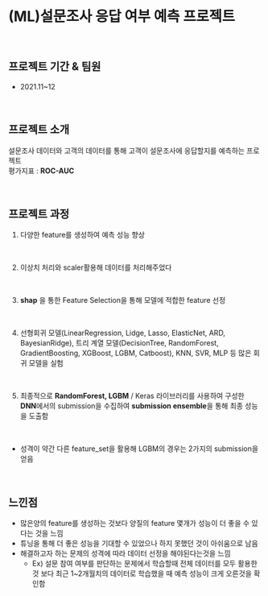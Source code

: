 # (ML)설문조사 응답 여부 예측 프로젝트

<br/>

## 프로젝트 기간 & 팀원
- 2021.11~12

<br/>

## 프로젝트 소개 
설문조사 데이터와 고객의 데이터를 통해 고객이 설문조사에 응답할지를 예측하는 프로젝트
 <br/>
 평가지표 : **ROC-AUC**
 
<br/>

## 프로젝트 과정
1. 다양한 feature를 생성하여 예측 성능 향상

<br/>

2. 이상치 처리와 scaler활용해 데이터를 처리해주었다
 
 <br/>

3. **shap** 을 통한 Feature Selection을 통해 모델에 적합한 feature 선정
 
 <br/>

4. 선형회귀 모델(LinearRegression, Lidge, Lasso, ElasticNet, ARD, BayesianRidge), 트리 계열 모델(DecisionTree, RandomForest, GradientBoosting, XGBoost, LGBM, Catboost), KNN, SVR, MLP 등 많은 회귀 모델을 실험

<br/>

5. 최종적으로 **RandomForest, LGBM** / Keras 라이브러리를 사용하여 구성한 **DNN**에서의  submission을 수집하여 **submission ensemble**을 통해 최종 성능을 도출함 
 
 <br/> 

+ 성격이 약간 다른 feature_set을 활용해 LGBM의 경우는 2가지의 submission을 얻음
 
 <br/> 
 
## 느낀점
- 많은양의 feature를 생성하는 것보다 양질의 feature 몇개가 성능이 더 좋을 수 있다는 것을 느낌
- 튜닝을 통해 더 좋은 성능을 기대할 수 있었으나 하지 못했던 것이 아쉬움으로 남음
- 해결하고자 하는 문제의 성격에 따라 데이터 선정을 해야된다는것을 느낌
  - Ex) 설문 참여 여부를 판단하는 문제에서 학습할때 전체 데이터를 모두 활용한 것 보다 최근 1~2개월치의 데이터로 학습했을 때 예측 성능이 크게 오른것을 확인함
